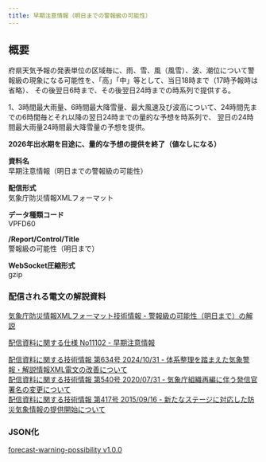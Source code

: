 ```yaml
---
title: 早期注意情報（明日までの警報級の可能性）
---
```


## 概要

府県天気予報の発表単位の区域毎に、雨、雪、風（風雪）、波、潮位について警報級の現象になる可能性を、「高」「中」等として、当日18時まで（17時予報時は省略）、
その後翌日6時まで、その後翌日24時までの時系列で提供する。

1、3時間最大雨量、6時間最大降雪量、最大風速及び波高について、24時間先までの6時間毎とそれ以降の翌日24時までの量的な予想を時系列で、
翌日の24時間最大雨量24時間最大降雪量の予想を提供。

**2026年出水期を目途に、量的な予想の提供を終了（値なしになる）**

**資料名** <br/>
早期注意情報（明日までの警報級の可能性）

**配信形式** <br/>
気象庁防災情報XMLフォーマット

**データ種類コード** <br/>
VPFD60

**/Report/Control/Title** <br/>
警報級の可能性（明日まで）

**WebSocket圧縮形式** <br/>
gzip

### 配信される電文の解説資料

[気象庁防災情報XMLフォーマット技術情報 - 警報級の可能性（明日まで）の解説](https://dmdata.jp/docs/jma/manual/0305-0305.pdf)

[配信資料に関する仕様 No11102 - 早期注意情報](https://www.data.jma.go.jp/suishin/shiyou/pdf/no11102)

[配信資料に関する技術情報 第634号 2024/10/31 - 体系整理を踏まえた気象警報・解説情報XML電文の改善について](https://dmdata.jp/docs/jma/technical/634.pdf) <br/>
[配信資料に関する技術情報 第540号 2020/07/31 - 気象庁組織再編に伴う発信官署名の変更について](https://dmdata.jp/docs/jma/technical/540.pdf) <br/>
[配信資料に関する技術情報 第417号 2015/09/16 - 新たなステージに対応した防災気象情報の提供開始について](https://dmdata.jp/docs/jma/technical/417.pdf)

### JSON化

[forecast-warning-possibility v1.0.0](/docs/reference/conversion/json/schema/forecast-warning-possibility.md)
